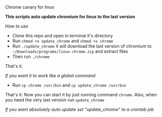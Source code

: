 

Chrome canary for linux

**This scripts auto update chromium for linux to the last version**

*How to use*

 * Clone this repo and open in terminal it's directory
 * Run `chmod +x update_chrome` and `chmod +x chrome`
 * Run `./update_chrome` it will download the last version of chromium to `~/Downloads/programs/linux-chrome.zip` and extract files
 * Then run `./chrome`

 That's it.

 *If you want it to work like a global command*

 * Run `cp chrome /usr/bin` and `cp update_chrome /usr/bin`

 That's it. Now you can start it by just running command `chrome`. Also, when you need the very last version run `update_chrome`

 *If you want absolutely auto update set "update_chrome" to a crontab job*
